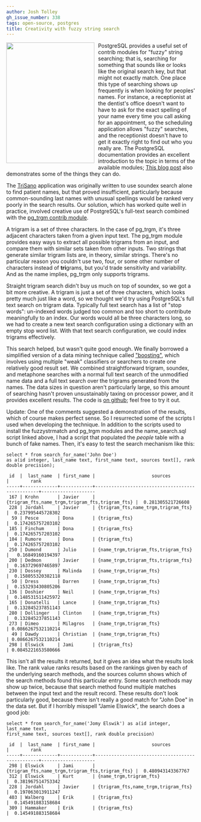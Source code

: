 ```yaml
---
author: Josh Tolley
gh_issue_number: 338
tags: open-source, postgres
title: Creativity with fuzzy string search
---
```




<a href="/blog/2010/08/10/creativity-with-fuzzy-string-search/image-0-big.png" onblur="try {parent.deselectBloggerImageGracefully();} catch(e) {}"><img alt="" border="0" id="BLOGGER_PHOTO_ID_5503909474319715506" src="/blog/2010/08/10/creativity-with-fuzzy-string-search/image-0.png" style="float:left; margin:0 10px 10px 0;cursor:pointer; cursor:hand;width: 234px; height: 320px;"/></a>

 

PostgreSQL provides a useful set of contrib modules for "fuzzy" string searching; that is, searching for something that sounds like or looks like the original search key, but that might not exactly match. One place this type of searching shows up frequently is when looking for peoples' names. For instance, a receptionist at the dentist's office doesn't want to have to ask for the exact spelling of your name every time you call asking for an appointment, so the scheduling application allows "fuzzy" searches, and the receptionist doesn't have to get it exactly right to find out who you really are. The PostgreSQL documentation provides an excellent introduction to the topic in terms of the available modules; [This blog post](http://www.postgresonline.com/journal/index.php?/archives/158-Where-is-soundex-and-other-warm-and-fuzzy-string-things.html) also demonstrates some of the things they can do.

The [TriSano](http://www.trisano.org) application was originally written to use soundex search alone to find patient names, but that proved insufficient, particularly because common-sounding last names with unusual spellings would be ranked very poorly in the search results. Our solution, which has worked quite well in practice, involved creative use of PostgreSQL's full-text search combined with the [pg_trgm contrib module](http://www.postgresql.org/docs/current/static/pgtrgm.html).

A trigram is a set of three characters. In the case of pg_trgm, it's three adjacent characters taken from a given input text. The pg_trgm module provides easy ways to extract all possible trigrams from an input, and compare them with similar sets taken from other inputs. Two strings that generate similar trigram lists are, in theory, similar strings. There's no particular reason you couldn't use two, four, or some other number of characters instead of **tri**grams, but you'd trade sensitivity and variability. And as the name implies, pg_trgm only supports trigrams.

Straight trigram search didn't buy us much on top of soundex, so we got a bit more creative. A trigram is just a set of three characters, which looks pretty much just like a word, so we thought we'd try using PostgreSQL's full text search on trigram data. Typically full text search has a list of "stop words": un-indexed words judged too common and too short to contribute meaningfully to an index. Our words would all be three characters long, so we had to create a new text search configuration using a dictionary with an empty stop word list. With that text search configuration, we could index trigrams effectively.

This search helped, but wasn't quite good enough. We finally borrowed a simplified version of a data mining technique called ["boosting"](http://en.wikipedia.org/wiki/Boosting), which involves using multiple "weak" classifiers or searchers to create one relatively good result set. We combined straightforward trigram, soundex, and metaphone searches with a normal full text search of the unmodified name data and a full text search over the trigrams generated from the names. The data sizes in question aren't particularly large, so this amount of searching hasn't proven unsustainably taxing on processor power, and it provides excellent results. The code is [on github]( http://github.com/csinitiative/trisano/blob/master/webapp/db/name_search.sql); feel free to try it out.

Update: One of the comments suggested a demonstration of the results, which of course makes perfect sense. So I resurrected some of the scripts I used when developing the technique. In addition to the scripts used to install the fuzzystrmatch and pg_trgm modules and the name_search.sql script linked above, I had a script that populated the *people* table with a bunch of fake names. Then, it's easy to test the search mechanism like this:

```nohighlight
select * from search_for_name('John Doe')
as a(id integer, last_name text, first_name text, sources text[], rank double precision);

 id  |  last_name  | first_name |                     sources                     |        rank        
-----+-------------+------------+-------------------------------------------------+--------------------
 167 | Krohn       | Javier     | {trigram_fts,name_trgm,trigram_fts,trigram_fts} |  0.281305521726608
 228 | Jordahl     | Javier     | {trigram_fts,name_trgm,trigram_fts}             |  0.237995445728302
  59 | Pesce       | Dona       | {trigram_fts}                                   |  0.174265757203102
 185 | Finchum     | Dona       | {trigram_fts}                                   |  0.174265757203102
 104 | Rumore      | Dona       | {trigram_fts}                                   |  0.174265757203102
 250 | Dumond      | Julio      | {name_trgm,trigram_fts,trigram_fts}             |   0.16849160194397
 200 | Dedmon      | Javier     | {name_trgm,trigram_fts,trigram_fts}             |  0.163729697465897
 230 | Dossey      | Malinda    | {name_trgm,trigram_fts}                         |  0.158055320382118
  50 | Dress       | Darren     | {name_trgm,trigram_fts}                         |  0.153293430805206
 136 | Doshier     | Neil       | {name_trgm,trigram_fts}                         |  0.148531511425972
 165 | Donatelli   | Lance      | {name_trgm,trigram_fts}                         |  0.132845237851143
 280 | Dollinger   | Clinton    | {name_trgm,trigram_fts}                         |  0.132845237851143
 273 | Dimeo       | Milagros   | {name_trgm,trigram_fts}                         | 0.0866267532110214
  49 | Dawdy       | Christian  | {name_trgm,trigram_fts}                         | 0.0866267532110214
 298 | Elswick     | Jami       | {trigram_fts}                                   | 0.0845221653580666
```

This isn't all the results it returned, but it gives an idea what the results look like. The rank value ranks results based on the rankings given by each of the underlying search methods, and the sources column shows which of the search methods found this particular entry. Some search methods may show up twice, because that search method found multiple matches between the input text and the result record. These results don't look particularly good, because there isn't really a good match for "John Doe" in the data set. But if I horribly misspell "Jamie Elswick", the search does a good job:

```nohighlight
select * from search_for_name('Jomy Elswik') as a(id integer, last_name text,                                                 
first_name text, sources text[], rank double precision)

 id  |  last_name  | first_name |                     sources                     |        rank        
-----+-------------+------------+-------------------------------------------------+--------------------
 298 | Elswick     | Jami       | {trigram_fts,name_trgm,trigram_fts,trigram_fts} |  0.480943143367767
 312 | Elswick     | Kurt       | {name_trgm,trigram_fts}                         |  0.381967514753342
 228 | Jordahl     | Javier     | {trigram_fts,name_trgm,trigram_fts}             |  0.197063013911247
 403 | Walberg     | Erik       | {trigram_fts}                                   |  0.145491883158684
 309 | Hammaker    | Erik       | {trigram_fts}                                   |  0.145491883158684
```

